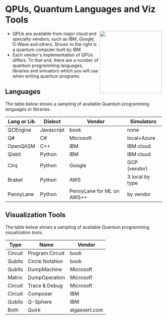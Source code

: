 # QPUs, Quantum Languages and Viz Tools

<img src="https://github.com/lynnlangit/learning-quantum/blob/main/1_concepts/images/ibm-qpus.png" width=200 align=right>

- QPUs are available from major cloud and specialty vendors, such as IBM, Google, D-Wave and others.  Shown to the right is a quantum computer built by IBM
- Each vendor's implementation of QPUs differs.  To that end, there are a number of quantum programming languages, libraries and simuators which you will use when writing quantum programs

## Languages

The table below shows a sampling of available Quantum programming languages or libraries.

| Lang or Lib| Dialect  | Vendor    | Simulators   |
|------------|----------|-----------|--------------|
| QCEngine   | Javascript | book    |none          |
| Q#         | C#       | Microsoft |local+Azure   |
| OpenQASM   | C++      | IBM       |IBM cloud     |
| Qiskit     | Python   | IBM       |IBM cloud     |
| Cirq       | Python   | Google    |GCP (vendor)  |
| Braket     | Python   | AWS       |3 local by type|
| PennyLane  | Python| PennyLane for ML on AWS++    |by vendor |

## Visualization Tools

The table below shows a sampling of available Quantum programming visualization tools.

| Type       | Name     | Vendor    |
|------------|----------|-----------|
| Circuit    | Program Circuit | book      |
| Qubits     | Circle Notation | book      |
| Qubits     | DumpMachine | Microsoft      |
| Matrix     | DumpOperation | Microsoft      |
| Circuit    | Trace & Debug | Microsoft      |
| Circuit    | Composer   | IBM       |
| Qubits     | Q-Sphere   | IBM       |
| Both       | Quirk       | algassert.com    |

